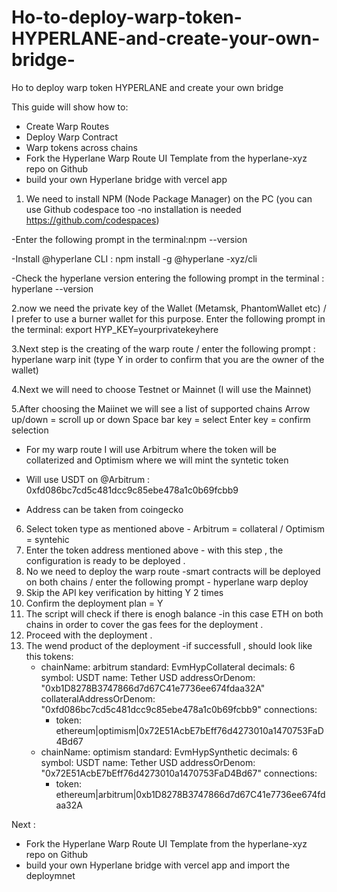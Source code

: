 # Ho-to-deploy-warp-token-HYPERLANE-and-create-your-own-bridge-
Ho to deploy warp token HYPERLANE and create your own bridge 

This guide will show  how to:

- Create Warp Routes
- Deploy Warp Contract
- Warp tokens across chains
- Fork the Hyperlane Warp Route UI Template from the hyperlane-xyz repo on Github
- build your own Hyperlane bridge with vercel app 

1. We need to install  NPM (Node Package Manager) on the PC (you can use Github codespace too -no installation is needed https://github.com/codespaces)

-Enter the following prompt in the terminal:npm --version 

-Install @hyperlane CLI : npm install -g @hyperlane -xyz/cli

-Check the hyperlane version entering the following prompt in the terminal : hyperlane --version

2.now we need the private key of the Wallet (Metamsk, PhantomWallet etc) / I prefer to use a burner wallet for this purpose. Enter the following prompt in the terminal:
 export HYP_KEY=yourprivatekeyhere
 
3.Next step is the creating of the warp route / enter the following prompt : hyperlane warp init (type Y in order to confirm that you are the owner of the wallet)
 
4.Next we will need to choose Testnet or Mainnet (I will use the Mainnet)
 
5.After choosing the Maiinet we will see a list of supported chains
 Arrow up/down = scroll up or down 
 Space bar key = select 
 Enter key = confirm selection
 
 - For my warp route I will use Arbitrum where the token will be  collaterized and Optimism where we will mint the syntetic token
 

 - Will use USDT on @Arbitrum : 0xfd086bc7cd5c481dcc9c85ebe478a1c0b69fcbb9 
 - Address can be taken  from coingecko

6. Select token type as mentioned above - Arbitrum = collateral / Optimism = syntehic
7. Enter the token address mentioned above - with this step , the configuration is ready to be deployed .
8. No we need to deploy the warp route -smart contracts will be deployed on both chains / enter the following prompt - hyperlane warp deploy 
9. Skip the API key verification by hitting Y 2 times
10. Confirm the deployment plan = Y
11. The script will check if there is enogh balance -in this case ETH on both chains in order to cover the gas fees for the deployment .
12. Proceed with the deployment .
13. The wend product of the deployment -if successfull , should look like this
    tokens:
      - chainName: arbitrum
        standard: EvmHypCollateral
        decimals: 6
        symbol: USDT
        name: Tether USD
        addressOrDenom: "0xb1D8278B3747866d7d67C41e7736ee674fdaa32A"
        collateralAddressOrDenom: "0xfd086bc7cd5c481dcc9c85ebe478a1c0b69fcbb9"
        connections:
          - token: ethereum|optimism|0x72E51AcbE7bEff76d4273010a1470753FaD4Bd67
      - chainName: optimism
        standard: EvmHypSynthetic
        decimals: 6
        symbol: USDT
        name: Tether USD
        addressOrDenom: "0x72E51AcbE7bEff76d4273010a1470753FaD4Bd67"
        connections:
          - token: ethereum|arbitrum|0xb1D8278B3747866d7d67C41e7736ee674fdaa32A
     
       
  Next : 
- Fork the Hyperlane Warp Route UI Template from the hyperlane-xyz repo on Github
- build your own Hyperlane bridge with vercel app and import the deploymnet 
    

